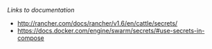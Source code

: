 *Links to documentation*
* http://rancher.com/docs/rancher/v1.6/en/cattle/secrets/
* https://docs.docker.com/engine/swarm/secrets/#use-secrets-in-compose
